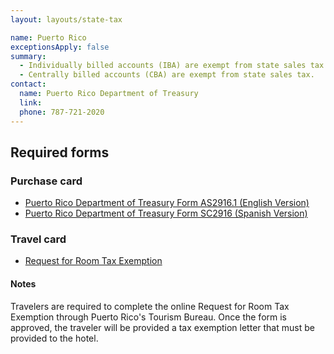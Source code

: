 ```yaml
---
layout: layouts/state-tax

name: Puerto Rico
exceptionsApply: false
summary:
  - Individually billed accounts (IBA) are exempt from state sales tax.
  - Centrally billed accounts (CBA) are exempt from state sales tax.
contact:
  name: Puerto Rico Department of Treasury
  link:
  phone: 787-721-2020
---
```


## Required forms

### Purchase card

* [Puerto Rico Department of Treasury Form AS2916.1 (English Version)](http://www.hacienda.pr.gov/sites/default/files/documentos/as_2916_1_2015.pdf)
* [Puerto Rico Department of Treasury Form SC2916 (Spanish Version)](http://www.hacienda.gobierno.pr/sites/default/files/documentos/sc_2916_2015_1.pdf)

### Travel card

* [Request for Room Tax Exemption](https://roomtax.prtourism.com/exemption_reqs.php?lan)

#### Notes

Travelers are required to complete the online Request for Room Tax Exemption through Puerto Rico's Tourism Bureau. Once the form is approved, the traveler will be provided a tax exemption letter that must be provided to the hotel.
